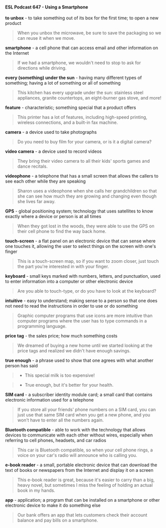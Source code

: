 #### ESL Podcast 647 - Using a Smartphone

**to unbox** - to take something out of its box for the first time; to open a new
product

> When you unbox the microwave, be sure to save the packaging so we can
reuse it when we move.

**smartphone** - a cell phone that can access email and other information on the
Internet

> If we had a smartphone, we wouldn't need to stop to ask for directions while
driving.

**every (something) under the sun** - having many different types of something;
having a lot of something or all of something

> This kitchen has every upgrade under the sun: stainless steel appliances,
granite countertops, an eight-burner gas stove, and more!

**feature** - characteristic; something special that a product offers

> This printer has a lot of features, including high-speed printing, wireless
connections, and a built-in fax machine.

**camera** - a device used to take photographs

> Do you need to buy film for your camera, or is it a digital camera?

**video camera** - a device used to record videos

> They bring their video camera to all their kids' sports games and dance recitals.

**videophone** - a telephone that has a small screen that allows the callers to see
each other while they are speaking

> Sharon uses a videophone when she calls her grandchildren so that she can
see how much they are growing and changing even though she lives far away.

**GPS** - global positioning system; technology that uses satellites to know exactly
where a device or person is at all times

> When they got lost in the woods, they were able to use the GPS on their cell
phone to find the way back home.

**touch-screen** - a flat panel on an electronic device that can sense where one
touches it, allowing the user to select things on the screen with one's finger

> This is a touch-screen map, so if you want to zoom closer, just touch the part
you're interested in with your finger.

**keyboard** - small keys marked with numbers, letters, and punctuation, used to
enter information into a computer or other electronic device

> Are you able to touch-type, or do you have to look at the keyboard?

**intuitive** - easy to understand; making sense to a person so that one does not
need to read the instructions in order to use or do something

> Graphic computer programs that use icons are more intuitive than computer
programs where the user has to type commands in a programming language.

**price tag** - the sales price; how much something costs

> We dreamed of buying a new home until we started looking at the price tags
and realized we didn't have enough savings.

**true enough** - a phrase used to show that one agrees with what another person
has said

> - This special milk is too expensive!

> - True enough, but it's better for your health.

**SIM card** - a subscriber identity module card; a small card that contains
electronic information used for a telephone

> If you store all your friends' phone numbers on a SIM card, you can just use
that same SIM card when you get a new phone, and you won't have to enter all
the numbers again.

**Bluetooth compatible** - able to work with the technology that allows devices to
communicate with each other without wires, especially when referring to cell
phones, headsets, and car radios

> This car is Bluetooth compatible, so when your cell phone rings, a voice on your
car's radio will announce who is calling you.

**e-book reader** - a small, portable electronic device that can download the text of
books or newspapers from the Internet and display it on a screen

> This e-book reader is great, because it's easier to carry than a big, heavy novel,
but sometimes I miss the feeling of holding an actual book in my hands.

**app** - application; a program that can be installed on a smartphone or other
electronic device to make it do something else

> Our bank offers an app that lets customers check their account balance and
pay bills on a smartphone.


